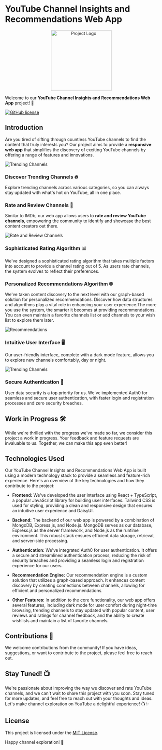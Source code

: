 # YouTube Channel Insights and Recommendations Web App
<p align="center">
  <img src="https://imageupload.io/ib/Lag56R1plv1jObl_1699393308.png" width="200" alt="Project Logo">
</p>

Welcome to our **YouTube Channel Insights and Recommendations Web App** project! 🚀

[![GitHub license](https://img.shields.io/badge/license-MIT-blue.svg)](LICENSE)

## Introduction

Are you tired of sifting through countless YouTube channels to find the content that truly interests you? Our project aims to provide a **responsive web app** that simplifies the discovery of exciting YouTube channels by offering a range of features and innovations.

![Trending Channels](https://imageupload.io/ib/IxGyXUKAbhmEC45_1699393464.png)

### Discover Trending Channels 🔥

Explore trending channels across various categories, so you can always stay updated with what's hot on YouTube, all in one place.

### Rate and Review Channels 🌟

Similar to IMDb, our web app allows users to **rate and review YouTube channels**, empowering the community to identify and showcase the best content creators out there.

![Rate and Review Channels](https://imageupload.io/ib/vMplcJG5NueiVrA_1699393463.png)

### Sophisticated Rating Algorithm 📊

We've designed a sophisticated rating algorithm that takes multiple factors into account to provide a channel rating out of 5. As users rate channels, the system evolves to reflect their preferences.

### Personalized Recommendations Algorithm 🌐

We've taken content discovery to the next level with our graph-based solution for personalized recommendations. Discover how data structures and algorithms play a vital role in enhancing your user experience.The more you use the system, the smarter it becomes at providing recommendations. You can even maintain a favorite channels list or add channels to your wish list to explore them later.

![Recommendations](https://imageupload.io/ib/GhLouSCkMjIoTZV_1699394622.png)

### Intuitive User Interface 🖥️

Our user-friendly interface, complete with a dark mode feature, allows you to explore new channels comfortably, day or night.

![Trending Channels](https://imageupload.io/ib/dilb2uYEdNaYgOx_1699393464.png)

### Secure Authentication 🔐

User data security is a top priority for us. We've implemented Auth0 for seamless and secure user authentication, with faster login and registration processes and zero security breaches.

## Work in Progress 🛠️

While we're thrilled with the progress we've made so far, we consider this project a work in progress. Your feedback and feature requests are invaluable to us. Together, we can make this app even better!

## Technologies Used

Our YouTube Channel Insights and Recommendations Web App is built using a modern technology stack to provide a seamless and feature-rich experience. Here's an overview of the key technologies and how they contribute to the project:

- **Frontend:** We've developed the user interface using React + TypeScript, a popular JavaScript library for building user interfaces. Tailwind CSS is used for styling, providing a clean and responsive design that ensures an intuitive user experience and DaisyUI.

- **Backend:** The backend of our web app is powered by a combination of MongoDB, Express.js, and Node.js. MongoDB serves as our database, Express.js as the server framework, and Node.js as the runtime environment. This robust stack ensures efficient data storage, retrieval, and server-side processing.

- **Authentication:** We've integrated Auth0 for user authentication. It offers a secure and streamlined authentication process, reducing the risk of security breaches and providing a seamless login and registration experience for our users.

- **Recommendation Engine:** Our recommendation engine is a custom solution that utilizes a graph-based approach. It enhances content discovery by creating connections between channels, allowing for efficient and personalized recommendations.

- **Other Features:** In addition to the core functionality, our web app offers several features, including dark mode for user comfort during night-time browsing, trending channels to stay updated with popular content, user reviews and ratings for channel feedback, and the ability to create wishlists and maintain a list of favorite channels.


## Contributions 🤝

We welcome contributions from the community! If you have ideas, suggestions, or want to contribute to the project, please feel free to reach out.

## Stay Tuned! 📺

We're passionate about improving the way we discover and rate YouTube channels, and we can't wait to share this project with you soon. Stay tuned for more updates, and feel free to reach out with your thoughts and ideas. Let's make channel exploration on YouTube a delightful experience! 📺✨

## License

This project is licensed under the [MIT License](LICENSE).

Happy channel exploration! 🚀
